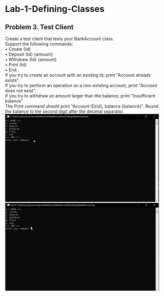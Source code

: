 # Lab-1-Defining-Classes
## Problem 3. Test Client
Create a test client that tests your BankAccount class.</br>
Support the following commands:</br>
•	Create {Id}</br>
•	Deposit {Id} {amount}</br>
•	Withdraw {Id} {amount}</br>
•	Print {Id}</br>
•	End</br>
If you try to create an account with an existing Id, print "Account already exists".</br>
If you try to perform an operation on a non-existing account, print "Account does not exist".</br>
If you try to withdraw an amount larger than the balance, print "Insufficient balance".</br>
The Print command should print "Account ID{id}, balance {balance}". Round the balance to the second digit after the decimal separator.</br>
![Test Client](./img/TestClient.gif "TestClient")
![Test Client1](./img/TestClient1.gif "TestClient1")
